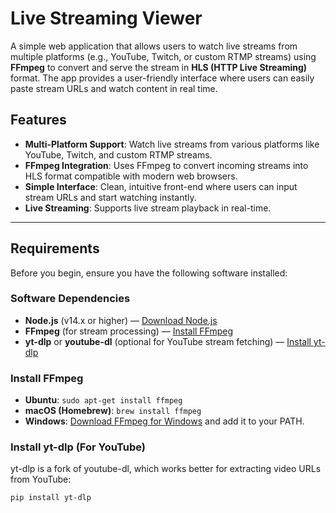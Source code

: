 # Live Streaming Viewer

A simple web application that allows users to watch live streams from multiple platforms (e.g., YouTube, Twitch, or custom RTMP streams) using **FFmpeg** to convert and serve the stream in **HLS (HTTP Live Streaming)** format. The app provides a user-friendly interface where users can easily paste stream URLs and watch content in real time.

## Features

- **Multi-Platform Support**: Watch live streams from various platforms like YouTube, Twitch, and custom RTMP streams.
- **FFmpeg Integration**: Uses FFmpeg to convert incoming streams into HLS format compatible with modern web browsers.
- **Simple Interface**: Clean, intuitive front-end where users can input stream URLs and start watching instantly.
- **Live Streaming**: Supports live stream playback in real-time.

---

## Requirements

Before you begin, ensure you have the following software installed:

### Software Dependencies

- **Node.js** (v14.x or higher) — [Download Node.js](https://nodejs.org/)
- **FFmpeg** (for stream processing) — [Install FFmpeg](https://ffmpeg.org/download.html)
- **yt-dlp** or **youtube-dl** (optional for YouTube stream fetching) — [Install yt-dlp](https://github.com/yt-dlp/yt-dlp)

### Install FFmpeg

- **Ubuntu**: `sudo apt-get install ffmpeg`
- **macOS (Homebrew)**: `brew install ffmpeg`
- **Windows**: [Download FFmpeg for Windows](https://ffmpeg.org/download.html) and add it to your PATH.

### Install yt-dlp (For YouTube)

yt-dlp is a fork of youtube-dl, which works better for extracting video URLs from YouTube:

```bash
pip install yt-dlp
